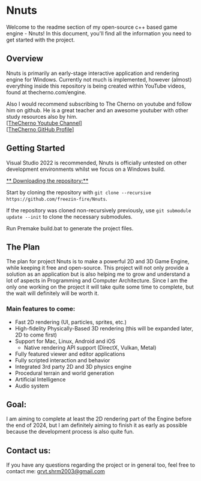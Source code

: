 # Nnuts
Welcome to the readme section of my open-source c++ based game engine - Nnuts!
In this document, you'll find all the information you need to get started with the project.

## Overview
Nnuts is primarily an early-stage interactive application and rendering engine for Windows. Currently not much is implemented, however (almost) everything inside this repository is being created within YouTube videos, found at thecherno.com/engine.

Also I would recommend subscribing to The Cherno on youtube and follow him on github. He is a great teacher and an awesome youtuber with other study resources also by him.
<br>[[TheCherno Youtube Channel]](https://www.youtube.com/user/TheChernoProject)
<br>[[TheCherno GitHub Profile]](https://github.com/TheCherno)


## Getting Started
Visual Studio 2022 is recommended, Nnuts is officially untested on other development environments whilst we focus on a Windows build.

<ins>** Downloading the repository:**</ins>

Start by cloning the repository with `git clone --recursive https://github.com/freezin-fire/Nnuts`.

If the repository was cloned non-recursively previously, use `git submodule update --init` to clone the necessary submodules.

Run Premake build.bat to generate the project files.

## The Plan
The plan for project Nnuts is to make a powerful 2D and 3D Game Engine, while keeping it free and open-source. This project will not only provide a solution as an application but is also helping me to grow and understand a lot of aspects in Programming and Computer Architecture.
Since I am the only one working on the project it will take quite some time to complete, but the wait will definitely will be worth it.

### Main features to come:
- Fast 2D rendering (UI, particles, sprites, etc.)
- High-fidelity Physically-Based 3D rendering (this will be expanded later, 2D to come first)
- Support for Mac, Linux, Android and iOS
    - Native rendering API support (DirectX, Vulkan, Metal)
- Fully featured viewer and editor applications
- Fully scripted interaction and behavior
- Integrated 3rd party 2D and 3D physics engine
- Procedural terrain and world generation
- Artificial Intelligence
- Audio system

## Goal:
I am aiming to complete at least the 2D rendering part of the Engine before the end of 2024, but I am definitely aiming to finish it as early as possible because the development process is also quite fun.

## Contact us:
If you have any questions regarding the project or in general too, feel free to contact me:
grvt.shrm2003@gmail.com
